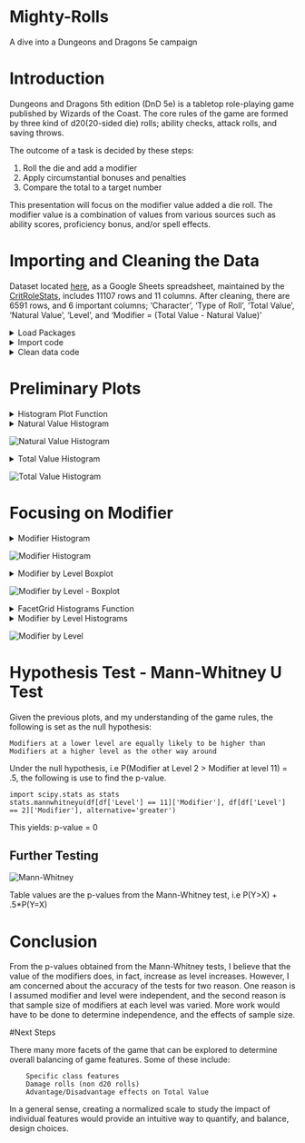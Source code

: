 # Mighty-Rolls
A dive into a Dungeons and Dragons 5e campaign


# Introduction

Dungeons and Dragons 5th edition (DnD 5e) is a tabletop role-playing game published by Wizards of the Coast.
The core rules of the game are formed by three kind of d20(20-sided die) rolls; ability checks, attack rolls,
and saving throws.

The outcome of a task is decided by these steps:
1. Roll the die and add a modifier
2. Apply circumstantial bonuses and penalties
3. Compare the total to a target number

This presentation will focus on the modifier value added a die roll. The modifier value is a combination of values 
from various sources such as ability scores, proficiency bonus, and/or spell effects.


# Importing and Cleaning the Data

Dataset located [here](https://docs.google.com/spreadsheets/d/1FFuw5c6Hk1NUlHv2Wvr5b9AElLA51KtRl9ZruPU8r9k/edit#gid=0), as a Google Sheets spreadsheet, maintained by the [CritRoleStats](https://www.critrolestats.com/), includes 11107 rows and 11 columns.
After cleaning, there are 6591 rows, and 6 important columns;
‘Character’, ‘Type of Roll’, ‘Total Value’, ‘Natural Value’, ‘Level’, and ‘Modifier = (Total Value - Natural Value)’


<details>
    <summary>Load Packages</summary>
    
   ```python
import os
import seaborn as sns
import numpy as np
import matplotlib.pyplot as plt
   ```
</details>
<details>
  <summary>Import code</summary>
  
  ```python
def html_to_df(dirpath):
frames = []
for filename in os.listdir(dirpath):
    if filename.endswith('.html'):
        fullpath = os.path.join(dirpath, filename)
        frames.append(pd.read_html(fullpath, header=1, index_col=0)[0])
return pd.concat(frames).reset_index(drop=True)
  ```
 </details>
 
 <details>
    <summary>Clean data code</summary>
    
 ```python
def remove_rows(df, col, lst):
    df = df[~df[col].isin(lst)]
    return df[df[col].notnull()]

def use_this_df():
    # create df of level in each episode
    ep_formatted = pd.read_csv('./data/level_by_ep.csv', names=['episode_int','Episode','Level'])
    df_ep_level = ep_formatted.filter(['episode_int', 'Level']).set_index('episode_int')

    # fix episode names
    df = html_to_df(dirpath).dropna(subset=['Episode'])
    df['episode_int'] = df['Episode'].apply(lambda x: x[-2:]).astype('int64')

    # join df_ep_level
    df = df.join(df_ep_level, on='episode_int')

    # remove not d20 rolls
    d20_filter_out_list = ['Other', 'Damage', 'Fragment', 'Percentage', 'Unknown', 'Hit Dice']
    df = remove_rows(df, 'Type of Roll', d20_filter_out_list)

    # clean Total Value
    remove_list = ['Nat'+str(i) for i in range(21)]
    remove_list.append('Unknown')
    df = remove_rows(df, 'Total Value', remove_list)

    # clean Natural Value
    remove_list = ['Unknown', 'Nat1', '-2', '24', '21', '0']
    df = remove_rows(df, 'Natural Value', remove_list)

    # filter down df
    df_filtered = df.filter(['Character', 'Type of Roll', 'Total Value', 'Natural Value', 'Level'])

    # cast value columns as int
    df_filtered['Total Value'] = df_filtered['Total Value'].astype('int32')
    df_filtered['Natural Value'] = df_filtered['Natural Value'].astype('int32')

    # create modifier column = total value - natural value
    df_filtered['Modifier'] = df_filtered['Total Value'] - df_filtered['Natural Value']

    # merge characters
    replace_dict = {
        'Cali': 'Other',
        'Clarabelle': 'Other',
        'Jannik': 'Other',
        'Keg': 'Other',
        'Nila': 'Other',
        'Nott': 'Nott/Veth',
        'Molly': 'Cad./Molly',
        'Reani': 'Other',
        'Shakäste': 'Other',
        'Spurt': 'Other',
        'Summoned Creature': 'Other',
        'Twiggy': 'Other',
        'Veth': 'Nott/Veth',
        'Willi': 'Other',
        'Yarnball': 'Other',
        'Caduceus': 'Cad./Molly',
        'Beetles': 'Other',
        'Nugget': 'Other',
        'Duchess': 'Other',
        'Frumpkin': 'Other'
    }
    df_filtered = df_filtered.replace(replace_dict)
    return df_filtered
  ```
    
  </details>

# Preliminary Plots
<details>
    <summary>Histogram Plot Function</summary>
    
  ```python
def dist_plot(df, col):
    data = df[col]
    sns.distplot(data, bins=np.arange(data.min(), data.max()+1)).set_title(f'{col} Histogram')'{col} Histogram')
  ```
</details>

<details>
<summary>Natural Value Histogram</summary>

   ```python
dist_plot(use_this_df(), 'Natural Value')
   ```

</details>

![Natural Value Histogram](img/sns_nat_val_distplot.png)

<details>
<summary>Total Value Histogram</summary>

   ```python
dist_plot(use_this_df(), 'Total Value')
   ```

</details>

![Total Value Histogram](img/sns_tot_val_distplot.png)



# Focusing on Modifier

<details>
<summary>Modifier Histogram</summary>

   ```python
dist_plot(use_this_df(), 'Modifier')
   ```

</details>

![Modifier Histogram](img/modifier_distplot.png)

<details>
<summary>Modifier by Level Boxplot</summary>

   ```python
df = use_this_df()

sns.set_style('ticks')
sns.color_palette('dark')
ax = sns.boxplot(df['Level'], df['Modifier'])

means = df.groupby('Level')['Modifier'].mean().values
nobs = df.groupby('Level')['Modifier'].agg(['count'])
nobs = ["n: " + str(i) for s in nobs.values for i in s]

pos = range(len(nobs))
for tick,label in zip(pos, ax.get_xticklabels()):
    ax.text(pos[tick], means[tick] + 1, s=nobs[tick], horizontalalignment='center', size='x-small', color='w',
            weight='semibold')

ax.set_title('Modifier by Level - Boxplot')
   ```

</details>

![Modifier by Level - Boxplot](img/level_mod_boxplots.png)

<details>
<summary>FacetGrid Histograms Function</summary>

   ```python
def plot_distplots(df, col, col_wrap, plot_col):
    g = sns.FacetGrid(df, col=col, col_wrap=col_wrap)
    g.map(sns.distplot, plot_col)
    plt.subplots_adjust(top=0.9)
    g.fig.suptitle(f'{plot_col} by {col}')
   ```

</details>

<details>
    <summary>Modifier by Level Histograms</summary>

  ```python
sns.set_style('ticks')
plot_distplots(use_this_df(), 'Level', 5, 'Modifier')
  ```

</details>

![Modifier by Level](img/level_mod_distplots.png)

# Hypothesis Test - Mann-Whitney U Test

Given the previous plots, and my understanding of the game rules, the following is set as the null hypothesis:
```
Modifiers at a lower level are equally likely to be higher than Modifiers at a higher level as the other way around
```
Under the null hypothesis, i.e P(Modifier at Level 2 > Modifier at level 11) = .5, 
the following is use to find the p-value.

```
import scipy.stats as stats
stats.mannwhitneyu(df[df['Level'] == 11]['Modifier'], df[df['Level'] == 2]['Modifier'], alternative='greater')
```                 

This yields: p-value = 0

## Further Testing

![Mann-Whitney](img/Mann_Whitney_U_test_table.png)

Table values are the p-values from the Mann-Whitney test, i.e P(Y>X) + .5*P(Y=X)

# Conclusion

From the p-values obtained from the Mann-Whitney tests, I believe that the value of the modifiers does, in fact, increase as level increases. 
However, I am concerned about the accuracy of the tests for two reason. One reason is I assumed modifier and level 
were independent, and the second reason is that sample size of modifiers at each level was varied. More work would have
 to be done to determine independence, and the effects of sample size.

#Next Steps

There many more facets of the game that can be explored to determine overall balancing of game features. Some of these include:
      
        Specific class features
        Damage rolls (non d20 rolls)
        Advantage/Disadvantage effects on Total Value
In a general sense, creating a normalized scale to study the impact of individual features would provide an intuitive way to quantify, and balance, design choices.
